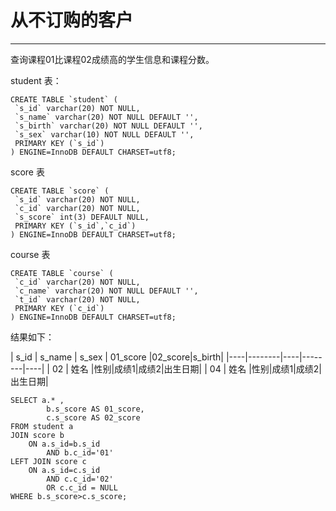 <h1>从不订购的客户</h1>
<hr>
查询课程01比课程02成绩高的学生信息和课程分数。

  student 表：

 ```
 CREATE TABLE `student` (
  `s_id` varchar(20) NOT NULL,
  `s_name` varchar(20) NOT NULL DEFAULT '',
  `s_birth` varchar(20) NOT NULL DEFAULT '',
  `s_sex` varchar(10) NOT NULL DEFAULT '',
  PRIMARY KEY (`s_id`)
) ENGINE=InnoDB DEFAULT CHARSET=utf8;
 ```

 score 表
 ```
CREATE TABLE `score` (
  `s_id` varchar(20) NOT NULL,
  `c_id` varchar(20) NOT NULL,
  `s_score` int(3) DEFAULT NULL,
  PRIMARY KEY (`s_id`,`c_id`)
) ENGINE=InnoDB DEFAULT CHARSET=utf8;
 ```

  course 表
 ```
CREATE TABLE `course` (
  `c_id` varchar(20) NOT NULL,
  `c_name` varchar(20) NOT NULL DEFAULT '',
  `t_id` varchar(20) NOT NULL,
  PRIMARY KEY (`c_id`)
) ENGINE=InnoDB DEFAULT CHARSET=utf8;
 ```


 结果如下：

| s_id | s_name | s_sex | 01_score |02_score|s_birth|
|----|--------|----|--------|----|
| 02 | 姓名    |性别|成绩1|成绩2|出生日期|
| 04 | 姓名    |性别|成绩1|成绩2|出生日期|


```
SELECT a.* ,
        b.s_score AS 01_score,
        c.s_score AS 02_score
FROM student a
JOIN score b
    ON a.s_id=b.s_id
        AND b.c_id='01'
LEFT JOIN score c
    ON a.s_id=c.s_id
        AND c.c_id='02'
        OR c.c_id = NULL
WHERE b.s_score>c.s_score;
```